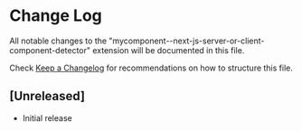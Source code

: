 # Change Log

All notable changes to the "mycomponent--next-js-server-or-client-component-detector" extension will be documented in this file.

Check [Keep a Changelog](http://keepachangelog.com/) for recommendations on how to structure this file.

## [Unreleased]

- Initial release